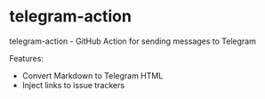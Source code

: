 # telegram-action

telegram-action - GitHub Action for sending messages to Telegram

Features:
- Convert Markdown to Telegram HTML
- Inject links to issue trackers
